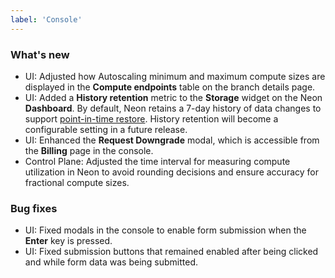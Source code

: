 ```yaml
---
label: 'Console'
---
```


### What's new

- UI: Adjusted how Autoscaling minimum and maximum compute sizes are displayed in the **Compute endpoints** table on the branch details page.
- UI: Added a **History retention** metric to the **Storage** widget on the Neon **Dashboard**. By default, Neon retains a 7-day history of data changes to support [point-in-time restore](../docs/reference/glossary#point-in-time-restore). History retention will become a configurable setting in a future release.
- UI: Enhanced the **Request Downgrade** modal, which is accessible from the **Billing** page in the console.
- Control Plane: Adjusted the time interval for measuring compute utilization in Neon to avoid rounding decisions and ensure accuracy for fractional compute sizes.

### Bug fixes

- UI: Fixed modals in the console to enable form submission when the **Enter** key is pressed.
- UI: Fixed submission buttons that remained enabled after being clicked and while form data was being submitted.
